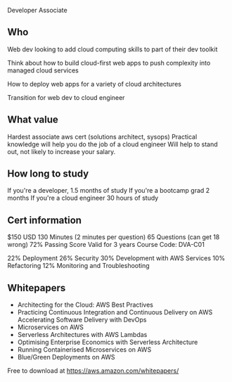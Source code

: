 Developer Associate

## Who

Web dev looking to add cloud computing skills to part of their dev toolkit

Think about how to build cloud-first web apps to push complexity into managed cloud services

How to deploy web apps for a variety of cloud architectures

Transition for web dev to cloud engineer

## What value

Hardest associate aws cert (solutions architect, sysops)
Practical knowledge will help you do the job of a cloud engineer
Will help to stand out, not likely to increase your salary.

## How long to study

If you're a developer, 1.5 months of study
If you're a bootcamp grad 2 months
If you're a cloud engineer 30 hours of study

## Cert information

$150 USD
130 Minutes (2 minutes per question)
65 Questions (can get 18 wrong)
72% Passing Score
Valid for 3 years
Course Code: DVA-C01

22% Deployment
26% Security
30% Development with AWS Services
10% Refactoring
12% Monitoring and Troubleshooting

## Whitepapers

* Architecting for the Cloud: AWS Best Practives
* Practicing Continuous Integration and Continuous Delivery on AWS Accelerating Software Delivery with DevOps
* Microservices on AWS
* Serverless Architectures with AWS Lambdas
* Optimising Enterprise Economics with Serverless Architecture
* Running Containerised Microservices on AWS
* Blue/Green Deployments on AWS

Free to download at https://aws.amazon.com/whitepapers/


